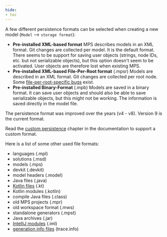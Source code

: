 ```yaml
---
hide:
- toc
---
```


A few different persistence formats can be selected when creating a new model (`Model` --> `storage format`):

- **Pre-installed XML-based format**
    MPS describes models in an XML format. Git changes are collected per model. It is the default format. There seems to be support for saving user objects (strings, node IDs, etc. but not serializable objects), but this option doesn't seem to be activated. User objects are therefore lost when existing MPS.
- **Pre-installed XML-based File-Per-Root format** (.mpsr) 
  Models are described in an XML format. Git changes are collected per root node. Some [file-per-root-specific bugs](https://youtrack.jetbrains.com/issues/MPS?q=per%20root%20persistence%20%23Open%20) exist.
- **Pre-installed Binary-Format** (.mpb)
    Models are saved in a binary format. It can save user objects and should also be able to save serializable objects, but this might not be working. The information is saved directly in the model file.

The persistence format was improved over the years (v4 - v8). Version 9 is the current format.

Read the [custom persistence](https://www.jetbrains.com/help/mps/open-api-accessing-models-from-code.html#custompersistence) chapter in the documentation to support a custom format.

Here is a list of some other used file formats:

- languages (.mpl)
- solutions (.msd)
- models (.mps)
- devkit (.devkit)
- model headers (.model)
- Java files (.java)
- [Kotlin files](https://docs.fileformat.com/programming/kt/) (.kt)
- Kotlin modules (.kotlin)
- compile Java files (.class)
- old MPS projects (.mpr)
- old workspace format (.mws)
- standalone generators (.mpst)
- Java archives (.jar)
- [IntelliJ modules](https://www.jetbrains.com/help/idea/creating-and-managing-modules.html) (.iml)
- [generation info files](https://www.jetbrains.com/help/mps/debugger.html#debuggingbaselanguageanditsextensions-integrationwiththejavadebugger) (trace.info)
